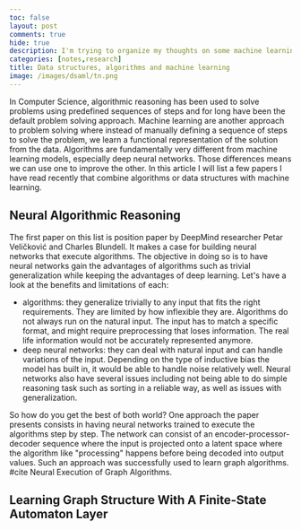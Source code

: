 ```yaml
---
toc: false
layout: post
comments: true
hide: true
description: I'm trying to organize my thoughts on some machine learning research I've seen that combines algorithms and/or data structures with machine learning.
categories: [notes,research]
title: Data structures, algorithms and machine learning
image: /images/dsaml/tn.png
---
```


  

In Computer Science, algorithmic reasoning has been used to solve problems using predefined sequences of steps and for long have been the default problem solving approach. Machine learning are another approach to problem solving where instead of manually defining a sequence of steps to solve the problem, we learn a functional representation of the solution from the data. Algorithms are fundamentally very different from machine learning models, especially deep neural networks. Those differences means we can use one to improve the other. In this article I will list a few papers I have read recently that combine algorithms or data structures with machine learning.

## Neural Algorithmic Reasoning

The first paper on this list is position paper by DeepMind researcher Petar Veličković and Charles Blundell. It makes a case for building neural networks that execute algorithms. The objective in doing so is to have neural networks gain the advantages of algorithms such as trivial generalization while keeping the advantages of deep learning. Let's have a look at the benefits and limitations of each:
- algorithms: they generalize trivially to any input that fits the right requirements. They are limited by how inflexible they are. Algorithms do not always run on the natural input. The input has to match a specific format, and might require preprocessing that loses information. The real life information would not be accurately represented anymore. 
- deep neural networks: they can deal with natural input and can handle variations of the input. Depending on the type of inductive bias the model has built in, it would be able to handle noise relatively well. Neural networks also have several issues including not being able to do simple reasoning task such as sorting in a reliable way, as well as issues with generalization. 

So how do you get the best of both world? One approach the paper presents consists in having neural networks trained to execute the algorithms step by step. The network can consist of an encoder-processor-decoder sequence where the input is projected onto a latent space where the algorithm like "processing" happens before being decoded into output values. Such an approach was successfully used to learn graph algorithms. #cite Neural Execution of Graph Algorithms.

## Learning Graph Structure With A Finite-State Automaton Layer 